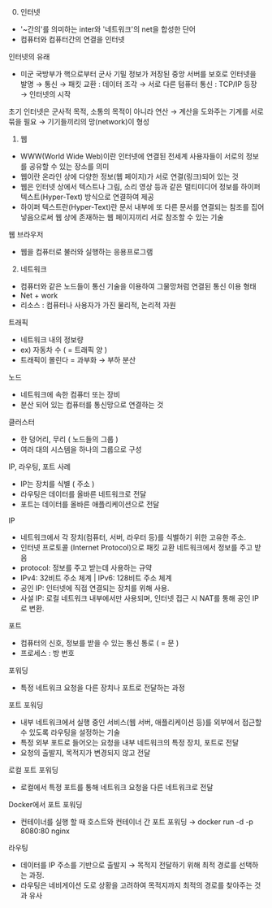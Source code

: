 0.  인터넷
- '~간의'를 의미하는 inter와 '네트워크'의 net을 합성한 단어
- 컴퓨터와 컴퓨터간의 연결을 인터넷

인터넷의 유래
- 미군 국방부가 핵으로부터 군사 기밀 정보가 저장된 중앙 서버를 보호로 인터넷을 발명
→ 통신 → 패킷 교환 : 데이터 조각 → 서로 다른 텀퓨터 통신 : TCP/IP 등장 → 인터넷의 시작

초기 인터넷은 군사적 목적, 소통의 목적이 아니라 연산
→ 계산을 도와주는 기계를 서로 묶을 필요
→ 기기들끼리의 망(network)이 형성

1.  웹
- WWW(World Wide Web)이란 인터넷에 연결된 전세계 사용자들이 서로의 정보를 공유할 수 있는 장소를 의미
- 웹이란 온라인 상에 다양한 정보(웹 페이지)가 서로 연결(링크)되어 있는 것
- 웹은 인터넷 상에서 텍스트나 그림, 소리 영상 등과 같은 멀티미디어 정보를 하이퍼 텍스트(Hyper-Text) 방식으로 연결하여 제공
- 하이퍼 텍스트란(Hyper-Text)란 문서 내부에 또 다른 문서를 연결되는 참조를 집어 넣음으로써 웹 상에 존재하는 웹 페이지끼리 서로 참조할 수 있는 기술

웹 브라우저
- 웹을 컴퓨터로 불러와 실행하는 응용프로그램

2.  네트워크
- 컴퓨터와 같은 노드들이 통신 기술을 이용하여 그물망처럼 연결된 통신 이용 형태
- Net + work
- 리소스 : 컴퓨터나 사용자가 가진 물리적, 논리적 자원

트래픽
- 네트워크 내의 정보량
- ex) 자동차 수 ( = 트래픽 양 )
- 트래픽이 몰린다 = 과부화 → 부하 분산

노드
- 네트워크에 속한 컴퓨터 또는 장비
- 분산 되어 있는 컴퓨터를 통신망으로 연결하는 것

클러스터
- 한 덩어리, 무리 ( 노드들의 그룹 )
- 여러 대의 시스템을 하나의 그룹으로 구성

IP, 라우팅, 포트 사례
- IP는 장치를 식별 ( 주소 )
- 라우팅은 데이터를 올바른 네트워크로 전달
- 포트는 데이터를 올바른 애플리케이션으로 전달

IP
- 네트워크에서 각 장치(컴퓨터, 서버, 라우터 등)를 식별하기 위한 고유한 주소.
- 인터넷 프로토콜 (Internet Protocol)으로 패킷 교환 네트워크에서 정보를 주고 받음
- protocol: 정보를 주고 받는데 사용하는 규약
- IPv4: 32비트 주소 체계 | IPv6: 128비트 주소 체계
- 공인 IP: 인터넷에 직접 연결되는 장치를 위해 사용.
- 사설 IP: 로컬 네트워크 내부에서만 사용되며, 인터넷 접근 시 NAT를 통해 공인 IP로 변환.

포트
- 컴퓨터의 신호, 정보를 받을 수 있는 통신 통로 ( = 문 )
- 프로세스 : 방 번호

포워딩
- 특정 네트워크 요청을 다른 장치나 포트로 전달하는 과정

포트 포워딩
- 내부 네트워크에서 실행 중인 서비스(웹 서버, 애플리케이션 등)를 외부에서 접근할 수 있도록 라우팅을 설정하는 기술
- 특정 외부 포트로 들어오는 요청을 내부 네트워크의 특정 장치, 포트로 전달
- 요청의 출발지, 목적지가 변경되지 않고 전달

로컬 포트 포워딩
- 로컬에서 특정 포트를 통해 네트워크 요청을 다른 네트워크로 전달

Docker에서 포트 포워딩
- 컨테이너를 실행 할 때 호스트와 컨테이너 간 포트 포워딩
  → docker run -d -p 8080:80 nginx

라우팅
- 데이터를 IP 주소를 기반으로 출발지 → 목적지 전달하기 위해 최적 경로를 선택하는 과정.
- 라우팅은 네비게이션 도로 상황을 고려하여 목적지까지 최적의 경로를 찾아주는 것과 유사
